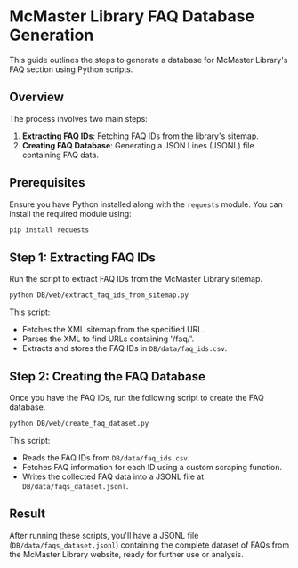 
# McMaster Library FAQ Database Generation

This guide outlines the steps to generate a database for McMaster Library's FAQ section using Python scripts.

## Overview

The process involves two main steps:
1. **Extracting FAQ IDs**: Fetching FAQ IDs from the library's sitemap.
2. **Creating FAQ Database**: Generating a JSON Lines (JSONL) file containing FAQ data.

## Prerequisites

Ensure you have Python installed along with the `requests` module. You can install the required module using:

```bash
pip install requests
```

## Step 1: Extracting FAQ IDs

Run the script to extract FAQ IDs from the McMaster Library sitemap.

```bash
python DB/web/extract_faq_ids_from_sitemap.py
```

This script:
- Fetches the XML sitemap from the specified URL.
- Parses the XML to find URLs containing '/faq/'.
- Extracts and stores the FAQ IDs in `DB/data/faq_ids.csv`.

## Step 2: Creating the FAQ Database

Once you have the FAQ IDs, run the following script to create the FAQ database.

```bash
python DB/web/create_faq_dataset.py
```

This script:
- Reads the FAQ IDs from `DB/data/faq_ids.csv`.
- Fetches FAQ information for each ID using a custom scraping function.
- Writes the collected FAQ data into a JSONL file at `DB/data/faqs_dataset.jsonl`.

## Result

After running these scripts, you'll have a JSONL file (`DB/data/faqs_dataset.jsonl`) containing the complete dataset of FAQs from the McMaster Library website, ready for further use or analysis.
